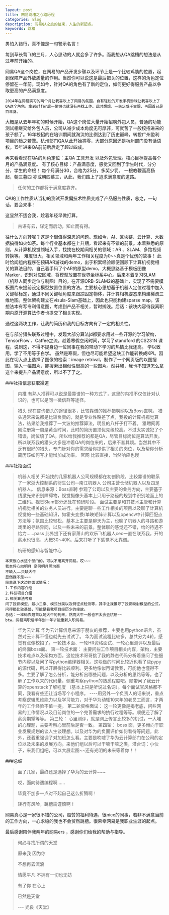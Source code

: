 ```yaml
---
layout: post
title: 网易跳槽之心路历程
categories: Blog
description: 网易QA之旅的结束，人生的新起点。
keywords: 跳槽
---
```


男怕入错行，真不愧是一句警示名言！

每到草长莺飞的三月，人心思动的人就会多了许多。而我想从QA跳槽的想法是从过年前开始的。

网易QA这个岗位，在网易的产品开发步骤以及环节上是一个比较鸡肋的位置，起到保障产品外放质量的作用。当然你可以说这是最后把关的位置，这样的角色定位停留在一年前。现如今，针对QA的角色有了新的定位，如何更好得服务产品以争取更高的产品满意度。

	2014年在网易实习的两个月让我喜欢上了网易的氛围，自有轻松的开发手机游戏让我喜欢上了QA这个角色。拿到offer后一偷懒也就没有再找工作。此时想想，一失足成千古恨，再回首已是百年身。
大概是从去年年初的时候开始，QA这个岗位大量开始招聘外包人员，普通的功能测试相继交给外包人员，公司从减少成本角度无可厚非，可就苦了一般校招进来的孩子额了。16年校招的在培训期间就淘汰的比例达到了历史巅峰，转投广州盈利项目的趋之若鹜。杭州部门QA从此开始凋零，大部分原因还是杭州部门没有话语权。15年进来QA前前后后走了超过四成。
	
再来看看现在QA的角色定位：主QA 工具开发 以及外包管理。核心目标提高每个月的产品满意度。
有了核心目标：产品满意度，感觉又回到了学生时代，分分分，学生的命根！ 每个月满分30，合格为25分，多奖少罚。
一根教鞭高高扬起，朝三暮四 亦或朝四慕三，从此，我们踏上了追求满意度的道路。
> 任何的工作都将于满意度靠齐。

QA的工作性质从当初的测试开发偏技术性质变成了产品服务性质，总之，一句话，要会来事！

这显然不适合我，趁着年经早做打算。

> 古语有云，谋定而后动，知止而有得。

往什么方向转呢？这是个很值得深思的问题。现如今，AI、区块链、云计算、大数据搞得如火如荼。每个行业基本都在上升期，看起来有不错的前景。本着熟悉的原则，从计算机视觉领域入手，找找在校期间相关的领域：AR 、SLAM、多路视频转换等。
难度很大，相关领域和两年工作相关程度为0~~真是个忧伤的故事！
此时恰闻组内程序在预研AR游戏的demo，出于积累经验顺便回顾下计算机视觉相关的算法目的，自己着手码了个AR的原型demo，大概思路基于模板图像Marker，识别对应区域，将模型放置在世界坐标系中心。后来本着复习SLAM（机器人同步定位与制图）目的，在开源ORB-SLAM2的基础上，实现了不需要模板图片来提前设定模型放置位置的方法。主要核心思想基于机器人定位过程中加入关键帧标定，通过不同关键帧角度来跟踪固定物体，并计算相机姿态来构建稀疏三维地图。整体架构建立在visula-Slam基础上，因此也只能构建sparse map。该想法本有写专利得意图，考虑到产品不相关，暂时搁浅。后话：该块内容待我离职期内原开源算法作者也提交了相关实现。

通过这两块工作，让我的简历和我的目标方向有了一定的相关性。

在与部分猎头联系过程中，发现大部分算法jd都要求用过一些开源的学习架构，TensorFlow 、Caffee之流。趁着寒假空闲时间，学习了standford 的CS231N 课程，说到这，不得不提身边一位同事在我的带动下学习的热情比我还高。
学以致用，学了不用等于白学。
虽然是寒假，但也尽可能希望这块工作能转换成KPI。因此在切入点上选择了图像的检索：image retrival。制作了一个网页版的以图搜图，输入一幅图片，能搜索出相似性很高的一些图片。然并卵，我也不知道怎么拿这个来提升产品满意度，所以不了了之。

###社招信息获取渠道
> 内推 
	有熟人推荐可以说是最靠谱的一种方式了，这里的内推不仅仅针对认识的，也可以是同一微信群等途径。

> 猎头
	现在咨询猎头的途径很多，比较靠谱的推荐猎聘网以及Boss直聘。
	猎头通常来说都是比较负责的，就是专业性略差了点，我投的计算机视觉算法，结果给我推荐了一大波的推荐算法，明显的八杆子打不着。
	猎聘网再刚注册第一周是黄金时间，此时的简历置顶优先级较高。不过太实诚犯了个错误，岗位填了QA，所以给我推荐的都是QA，尽管目标岗位是算法开发。所以联系我的猎头大多是冲着QA的岗位来的，后来不甚其烦。当然其中不乏有很好的猎头，专门针对你的需求给你提供了相关的岗位，以及帮你分析简历该如何写才能增加成功率。
> 官网
	比较直接，当然响应也慢

###社招面试
>机器人相关
	开始找的几家机器人公司规模都在初创阶段，比较靠谱的联系了一家浙大控制系的衍生公司--南江机器人
公司主营仓储机器人以及四足机器人。
信息来源：Boss直聘
参观了公司以及主要的业务方向，主要基于线激光来识别障碍物，视觉摄像头基本上只用于路径的规划中识别地面上的二维码。视觉Slam部分还处在预研阶段。
面试主要是和其技术主管和计算机视觉相关的业务人员进行。主要是聊一些工作相关的项目以及聊了计算机视觉的一些基础知识，如霍夫变换/单映矩阵计算以及opencv中计算匹配点方法等；氛围比较轻松，基本上主要是聊天为主，也聊了机器人的寻路和游戏里的寻路异同，以及一些未来的前景。整体聊的感觉还不错，给的待遇不给力……pass
此外提下还有家萧山的欢乐飞机器人ceo一直在联系我，开的薪水也很高，大概30~40K。后来打听了下感觉不太靠谱。

>杭研的感知与智能中心

	本来很心水这个部门的，可以不用离开网易。哎~~~
	我本将心向明月 奈何明月照沟渠
	不缺人……只缺大牛
	显然我不是~~~
	简单说下这边的面试情况：
	1.工作内容介绍
	2.科研项目介绍
	3.相关算法考察
	问了投影模型、最小二乘、模式分类以及特征点检测等，其中让我推导了投影映射模型的公式，问得都比较基础，可能是看我项目经历少的缘故。
	总结：一堆码农翘首以盼大牛的到来，然而大牛一般也不太会去杭研~~
	btw，网易离职后半年到一年才能重新入职网易。
>华为云计算
	华为云计算信息来源于朋友的推荐，主要也用python语言，虽然对云计算不懂也就先去试试了。
	华为面试流程比较多，总共分为4轮，感觉有点像校招了。一轮技术面、一轮HR资格面试、一轮心里测评以及最后的终面boss面。
	第一轮技术面：
		主要问些工作项目相关内容，架构，主要技术难点以及架构方面。这位技术哥哥挑了我的静态代码分析着重问了些细节内容以及问了写python编译器相关。这块做的时间比较近也看了些pypy的源代码，所以开展得比较顺利。更多地像似再请教我，可能他也懂得不多。主要了解了怎么分析，能分析出哪些问题，以及分析的思路等等。也了解了工作以来的代码量，侧重考察python的熟悉程度吧。顺带问了我云计算的openstack了解程度 （基本上只是听说过名词）。每个面试官风格都不同，我看有些还让当场写个小程序。
		----用另外一个负责人的话来说，重点考察逻辑思维能力以及学习能力，对于华为动辄10来年的老员工而言，才两年的工作经验不值一提。
	第二轮资格面试：
		这一轮更像是揭老底，问些网易的工作情况以及目前岗位的一个完善需求的执行过程等等。顺便还了解了薪资期望等等。
	第三轮：
		心里测评，就是网上传言比较多的机试，一大堆的心理题，主要考察心里前后是否一致。
	第四轮：
		boss 面，更多倾向于职业发展规划的谈人生谈理想。以及对华为的负面评价如何看待等问题。此外，还着重强调了对加班怎么看。主要是吹嘘了华为云计算部门在公司的定位以及未来的发展方向。来他们组以后可以干嘛干嘛之类，潜台词：小伙子，来我们组吧，可以大展宏图~~还有光明的未来等着你！！

###总结

>面了几家，最终还是选择了华为的云计算~~~
>
>哎，面向待遇编程啊……
>
>毕竟不加多一点对不起自己这么折腾啊！
>
>转行有风险，跳槽需谨慎啊！ 

网易真心是一家很不错的公司，超赞的福利待遇，很nice的同事，若非不满意当前的工作方向，一心求稳的我也不会贸然跳槽。很荣幸网易是我职业生涯的起点。

最后感谢陪伴我两年的网易ers ，感谢你们给我的帮助与指导。







> 何必寻找所谓的天堂
>
> 原来我 因为你
>
> 不想再去流浪
>
> 情愿平凡 不拥有一切也无妨
>
> 有了你 在心上
>
> 已然是天堂
>
> --- 光良《天堂》
